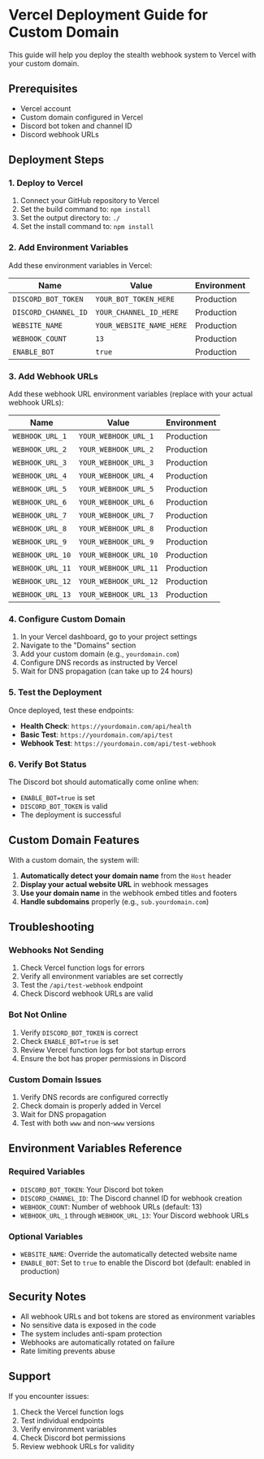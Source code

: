 # Vercel Deployment Guide for Custom Domain

This guide will help you deploy the stealth webhook system to Vercel with your custom domain.

## Prerequisites

- Vercel account
- Custom domain configured in Vercel
- Discord bot token and channel ID
- Discord webhook URLs

## Deployment Steps

### 1. Deploy to Vercel

1. Connect your GitHub repository to Vercel
2. Set the build command to: `npm install`
3. Set the output directory to: `./`
4. Set the install command to: `npm install`

### 2. Add Environment Variables

Add these environment variables in Vercel:

| Name | Value | Environment |
|------|-------|-------------|
| `DISCORD_BOT_TOKEN` | `YOUR_BOT_TOKEN_HERE` | Production |
| `DISCORD_CHANNEL_ID` | `YOUR_CHANNEL_ID_HERE` | Production |
| `WEBSITE_NAME` | `YOUR_WEBSITE_NAME_HERE` | Production |
| `WEBHOOK_COUNT` | `13` | Production |
| `ENABLE_BOT` | `true` | Production |

### 3. Add Webhook URLs

Add these webhook URL environment variables (replace with your actual webhook URLs):

| Name | Value | Environment |
|------|-------|-------------|
| `WEBHOOK_URL_1` | `YOUR_WEBHOOK_URL_1` | Production |
| `WEBHOOK_URL_2` | `YOUR_WEBHOOK_URL_2` | Production |
| `WEBHOOK_URL_3` | `YOUR_WEBHOOK_URL_3` | Production |
| `WEBHOOK_URL_4` | `YOUR_WEBHOOK_URL_4` | Production |
| `WEBHOOK_URL_5` | `YOUR_WEBHOOK_URL_5` | Production |
| `WEBHOOK_URL_6` | `YOUR_WEBHOOK_URL_6` | Production |
| `WEBHOOK_URL_7` | `YOUR_WEBHOOK_URL_7` | Production |
| `WEBHOOK_URL_8` | `YOUR_WEBHOOK_URL_8` | Production |
| `WEBHOOK_URL_9` | `YOUR_WEBHOOK_URL_9` | Production |
| `WEBHOOK_URL_10` | `YOUR_WEBHOOK_URL_10` | Production |
| `WEBHOOK_URL_11` | `YOUR_WEBHOOK_URL_11` | Production |
| `WEBHOOK_URL_12` | `YOUR_WEBHOOK_URL_12` | Production |
| `WEBHOOK_URL_13` | `YOUR_WEBHOOK_URL_13` | Production |

### 4. Configure Custom Domain

1. In your Vercel dashboard, go to your project settings
2. Navigate to the "Domains" section
3. Add your custom domain (e.g., `yourdomain.com`)
4. Configure DNS records as instructed by Vercel
5. Wait for DNS propagation (can take up to 24 hours)

### 5. Test the Deployment

Once deployed, test these endpoints:

- **Health Check**: `https://yourdomain.com/api/health`
- **Basic Test**: `https://yourdomain.com/api/test`
- **Webhook Test**: `https://yourdomain.com/api/test-webhook`

### 6. Verify Bot Status

The Discord bot should automatically come online when:
- `ENABLE_BOT=true` is set
- `DISCORD_BOT_TOKEN` is valid
- The deployment is successful

## Custom Domain Features

With a custom domain, the system will:

1. **Automatically detect your domain name** from the `Host` header
2. **Display your actual website URL** in webhook messages
3. **Use your domain name** in the webhook embed titles and footers
4. **Handle subdomains** properly (e.g., `sub.yourdomain.com`)

## Troubleshooting

### Webhooks Not Sending

1. Check Vercel function logs for errors
2. Verify all environment variables are set correctly
3. Test the `/api/test-webhook` endpoint
4. Check Discord webhook URLs are valid

### Bot Not Online

1. Verify `DISCORD_BOT_TOKEN` is correct
2. Check `ENABLE_BOT=true` is set
3. Review Vercel function logs for bot startup errors
4. Ensure the bot has proper permissions in Discord

### Custom Domain Issues

1. Verify DNS records are configured correctly
2. Check domain is properly added in Vercel
3. Wait for DNS propagation
4. Test with both `www` and non-`www` versions

## Environment Variables Reference

### Required Variables

- `DISCORD_BOT_TOKEN`: Your Discord bot token
- `DISCORD_CHANNEL_ID`: The Discord channel ID for webhook creation
- `WEBHOOK_COUNT`: Number of webhook URLs (default: 13)
- `WEBHOOK_URL_1` through `WEBHOOK_URL_13`: Your Discord webhook URLs

### Optional Variables

- `WEBSITE_NAME`: Override the automatically detected website name
- `ENABLE_BOT`: Set to `true` to enable the Discord bot (default: enabled in production)

## Security Notes

- All webhook URLs and bot tokens are stored as environment variables
- No sensitive data is exposed in the code
- The system includes anti-spam protection
- Webhooks are automatically rotated on failure
- Rate limiting prevents abuse

## Support

If you encounter issues:

1. Check the Vercel function logs
2. Test individual endpoints
3. Verify environment variables
4. Check Discord bot permissions
5. Review webhook URLs for validity 